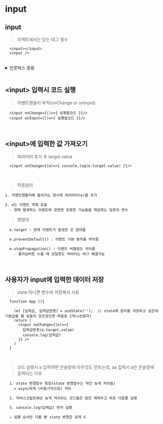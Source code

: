 # input
input
---
> 리액트에서는 닫는 태그 필수
```
  <input></input>
  <input />
```

<br>

<details>
  <summary>인풋박스 종류</summary>

<br>

> html과 동일
```
  <input type="text"/>
  <input type="range"/>
  <input type="date"/>
  <input type="number"/>
  <textarea></textarea>
  <select></select>
```

<br>

</details>

<br>

\<input> 입력시 코드 실행
---
> 이벤트핸들러 부착(onChange or onInput)
```
  <input onChange={()=>{ 실행할코드 }}/>
  <input onInput={()=>{ 실행할코드 }}/> 
```

<br>

\<input>에 입력한 값 가져오기
---
> 파라미터 추가 후 target.value
```
  <input onChange={(e)=>{ console.log(e.target.value) }}/>
```

<br>

> 작동원리
```
1. 이벤트핸들러에 들어가는 함수에 파라미터(e)를 추가

2. e는 이벤트 객체 호출
  - 현재 발생하는 이벤트와 관련한 유용한 기능들을 제공하는 일종의 변수
```

> 명령어
```
  e.target : 현재 이벤트가 발생한 곳 알려줌
  
  e.preventDefault() : 이벤트 기본 동작을 막아줌
  
  e.stopPropagation() : 이벤트 버블링도 막아줌
    - 좋아요버튼 누를 때 모달창도 떠버리는 버그 해결가능
```

<br>

사용자가 input에 입력한 데이터 저장
---
> state 아니면 변수에 저장해서 사용
```
  function App (){
  
    let [입력값, 입력값변경] = useState('');  // state에 문자를 저장하고 싶은데 기본값을 뭘 넣을지 모르겠으면 따옴표 2개(=빈문자)
    return (
      <input onChange={(e)=>{ 
        입력값변경(e.target.value) 
        console.log(입력값)
      }} />
    )
  }
```

<br>

> 코드 실행시 a 입력하면 콘솔창에 아무것도 안뜨는데, aa 입력시 a만 콘솔창에 출력되는 이유
```
  1. state 변경함수 특징(state 변경함수는 약간 늦게 처리됨)
    = async하게 (비동기적으로) 처리

  2. 자바스크립트에선 늦게 처리되는 코드들은 잠깐 제쳐두고 바로 다음줄 실행

  3. console.log(입력값) 먼저 실행

  ⇒ 실행 순서만 다를 뿐 state 변경은 문제 X 
```

<br>
